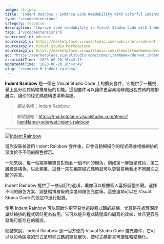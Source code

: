 ```yaml
---
image: r6.jpeg
title: "Indent Rainbow - Enhance Code Readability with Colorful Indentation Levels!"
type: "vscodeextensions"
category: resource
description: "Improve code readability in Visual Studio Code with Indent Rainbow, a powerful extension that visually distinguishes indentation levels with vibrant colors, making your code structure more clear and readable."
tags: ["vscodeextensions"]
sourceimg1_n: oderwat
sourceimg1_u: https://marketplace.visualstudio.com/publishers/oderwat
sourceimg2_n: Visual Studio Marketplace
sourceimg2_u: https://marketplace.visualstudio.com/items?itemName=oderwat.indent-rainbow
go: "https://marketplace.visualstudio.com/items?itemName=oderwat.indent-rainbow"
createdAtTime: '2023-06-20 16:43:13'
updatedAtTime: '2023-06-20 16:43:49'
slug: "resource-6-indent-rainbow"
---
```

**Indent Rainbow** 是一個在 Visual Studio Code 上的擴充套件，它提供了一種視覺上區分程式碼縮排層級的功能。這個套件可以讓你更容易地辨識出程式碼的縮排層次，讓你的程式碼結構更清晰易讀。

> 網站名稱：Indent Rainbow

> 網站鏈結：https://marketplace.visualstudio.com/items?itemName=oderwat.indent-rainbow

---

<a href="/blog/r6-1.png" target="_blank">

![Indent Rainbow](/blog/r6-1.png "Indent Rainbow")

</a>

當你安裝並啟用 Indent Rainbow 套件後，它會自動掃描你的程式碼並根據縮排的深度給予不同的顏色標示。

一般來說，每一個縮排層級會對應到一個不同的顏色，例如第一層級是紅色，第二層級是橘色，以此類推，這樣一來在編寫程式碼時就可以更容易地看出不同層次之間的差異。

Indent Rainbow 提供了一些自訂的選項，讓你可以根據個人喜好調整外觀。選擇不同的顏色方案、調整縮排層級的深度和顏色亮度等。這些選項可以在 Visual Studio Code 的設定中進行配置。

使用 Indent Rainbow 可以幫助你更容易地追蹤程式碼的結構，尤其是在處理深度巢狀縮排的程式碼時更為有用。它可以提升程式碼閱讀和編寫的效率，並且更容易發現可能存在的錯誤。

總結來說，Indent Rainbow 是一個方便的 Visual Studio Code 擴充套件，它可以以彩色區塊的形式呈現程式碼的縮排層次，使程式碼更具可讀性和結構化。
